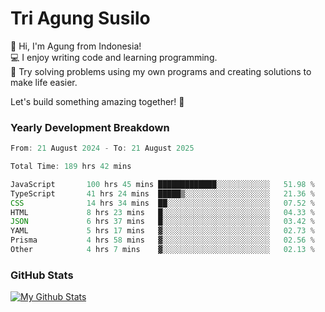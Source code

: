 # Tri Agung Susilo

👋 Hi, I'm Agung from Indonesia!<br>
💻 I enjoy writing code and learning programming.<br>
🧠 Try solving problems using my own programs and creating solutions to make life easier.

Let's build something amazing together! 🚀

### Yearly Development Breakdown

<!--START_SECTION:waka-->

```TypeScript JavaScript PHP
From: 21 August 2024 - To: 21 August 2025

Total Time: 189 hrs 42 mins

JavaScript       100 hrs 45 mins █████████████░░░░░░░░░░░░   51.98 %
TypeScript       41 hrs 24 mins  █████▒░░░░░░░░░░░░░░░░░░░   21.36 %
CSS              14 hrs 34 mins  ██░░░░░░░░░░░░░░░░░░░░░░░   07.52 %
HTML             8 hrs 23 mins   █░░░░░░░░░░░░░░░░░░░░░░░░   04.33 %
JSON             6 hrs 37 mins   █░░░░░░░░░░░░░░░░░░░░░░░░   03.42 %
YAML             5 hrs 17 mins   ▓░░░░░░░░░░░░░░░░░░░░░░░░   02.73 %
Prisma           4 hrs 58 mins   ▓░░░░░░░░░░░░░░░░░░░░░░░░   02.56 %
Other            4 hrs 7 mins    ▓░░░░░░░░░░░░░░░░░░░░░░░░   02.13 %
```

<!--END_SECTION:waka-->

### GitHub Stats

[![My Github Stats](https://github-readme-stats.vercel.app/api?username=triagung128&show_icons=true&hide=contribs,issues&count_private=true&theme=tokyonight)](https://github.com/triagung128)

<!-- [![Top Langs](https://github-readme-stats.vercel.app/api/top-langs/?username=triagung128&layout=compact)](https://github.com/triagung128) -->
